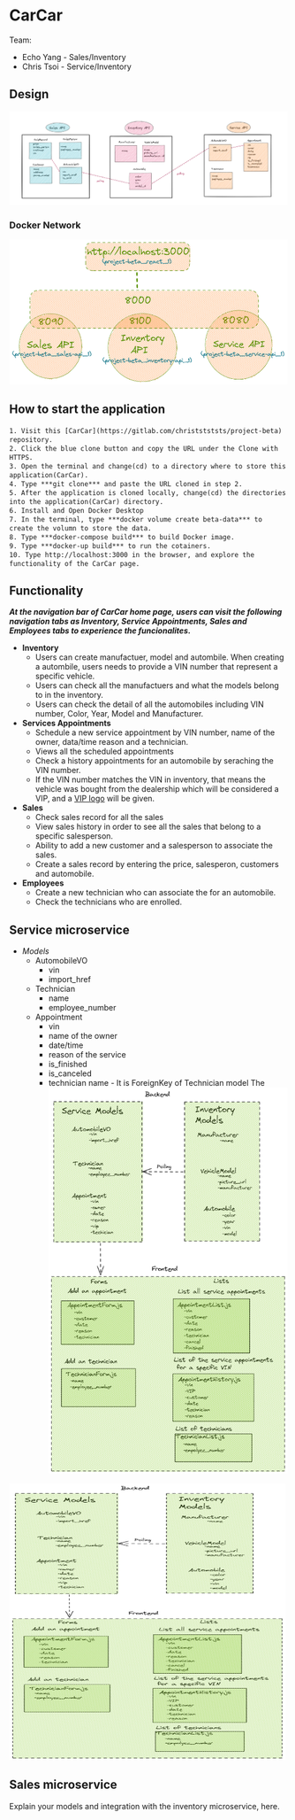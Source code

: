 # **CarCar**

Team:

* Echo Yang - Sales/Inventory
* Chris Tsoi - Service/Inventory

## **Design**

![Image of model design](/design.png "Design")

### Docker Network 
![Image of docker network](/dockerNetwork.png "Docker network")

## **How to start the application**

    1. Visit this [CarCar](https://gitlab.com/christstststs/project-beta) repository.
    2. Click the blue clone button and copy the URL under the Clone with HTTPS.
    3. Open the terminal and change(cd) to a directory where to store this application(CarCar).
    4. Type ***git clone*** and paste the URL cloned in step 2.
    5. After the application is cloned locally, change(cd) the directories into the application(CarCar) directory.
    6. Install and Open Docker Desktop
    7. In the terminal, type ***docker volume create beta-data*** to create the volumn to store the data.
    8. Type ***docker-compose build*** to build Docker image.
    9. Type ***docker-up build*** to run the cotainers.
    10. Type http://localhost:3000 in the browser, and explore the functionality of the CarCar page.

## **Functionality**
***At the navigation bar of CarCar home page, users can visit the following navigation tabs as Inventory, Service Appointments, Sales and Employees tabs to experience the funcionalites.***
  
- **Inventory** 
  - Users can create manufactuer, model and autombile. When creating a autombile, users needs to provide a VIN number that represent a specific vehicle.
  - Users can check all the manufactuers and what the models belong to in the inventory. 
  - Users can check the detail of all the automobiles including VIN number, Color, Year, Model and Manufacturer.
- **Services Appointments**
  - Schedule a new service appointment by VIN number, name of the owner, data/time reason and a technician.
  - Views all the scheduled appointments
  - Check a history appointments for an automobile by seraching the VIN number.
  - If the VIN number matches the VIN in inventory, that means the vehicle was bought from the dealership which will be considered a VIP, and a [VIP logo](/vip.png "Design") will be given.
- **Sales**
  - Check sales record for all the sales
  - View sales history in order to see all the sales that belong to a specific salesperson.
  - Ability to add a new customer and a salesperson to associate the sales.
  - Create a sales record by entering the price, salesperon, customers and automobile.
- **Employees**
  - Create a new technician who can associate the for an automobile.
  - Check the technicians who are enrolled.

## **Service microservice**
- *Models*
  - AutomobileVO
    - vin 
    - import_href
  - Technician
    - name
    - employee_number
  - Appointment
    - vin 
    - name of the owner
    - date/time
    - reason of the service
    - is_finished
    - is_canceled
    - technician name - It is ForeignKey of Technician model
The 
![](/Service.png)
<img src="/Service.png"  width="500" height="500">



## **Sales microservice**

Explain your models and integration with the inventory
microservice, here.

